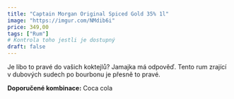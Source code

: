 ```yaml
---
title: "Captain Morgan Original Spiced Gold 35% 1l"
image: "https://imgur.com/NMdib6i"
price: 349,00
tags: ["Rum"] 
# Kontrola toho jestli je dostupný
draft: false
---
```



Je libo to pravé do vašich koktejlů? Jamajka má odpověď. Tento rum zrající v dubových sudech po bourbonu je přesně to pravé.

**Doporučené kombinace:** Coca cola

